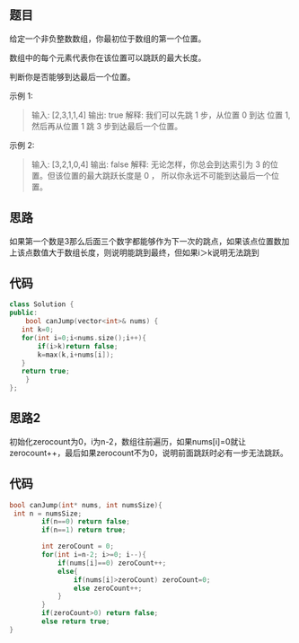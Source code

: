 ## 题目

给定一个非负整数数组，你最初位于数组的第一个位置。

数组中的每个元素代表你在该位置可以跳跃的最大长度。

判断你是否能够到达最后一个位置。

示例 1:

> 输入: [2,3,1,1,4]
> 输出: true
> 解释: 我们可以先跳 1 步，从位置 0 到达 位置 1, 然后再从位置 1 跳 3 步到达最后一个位置。

示例 2:

> 输入: [3,2,1,0,4]
> 输出: false
> 解释: 无论怎样，你总会到达索引为 3 的位置。但该位置的最大跳跃长度是 0 ， 所以你永远不可能到达最后一个位置。

## 思路

如果第一个数是3那么后面三个数字都能够作为下一次的跳点，如果该点位置数加上该点数值大于数组长度，则说明能跳到最终，但如果i＞k说明无法跳到

## 代码

```c++
class Solution {
public:
    bool canJump(vector<int>& nums) {
   int k=0;
   for(int i=0;i<nums.size();i++){
       if(i>k)return false;
       k=max(k,i+nums[i]);
   }
   return true;
    }   
};
```

## 思路2

初始化zerocount为0，i为n-2，数组往前遍历，如果nums[i]=0就让zerocount++，最后如果zerocount不为0，说明前面跳跃时必有一步无法跳跃。

## 代码

```c
bool canJump(int* nums, int numsSize){
 int n = numsSize;
        if(n==0) return false;
        if(n==1) return true;

        int zeroCount = 0;
        for(int i=n-2; i>=0; i--){
            if(nums[i]==0) zeroCount++;
            else{
                if(nums[i]>zeroCount) zeroCount=0;
                else zeroCount++;
            }
        }
        if(zeroCount>0) return false;
        else return true;
}
```

